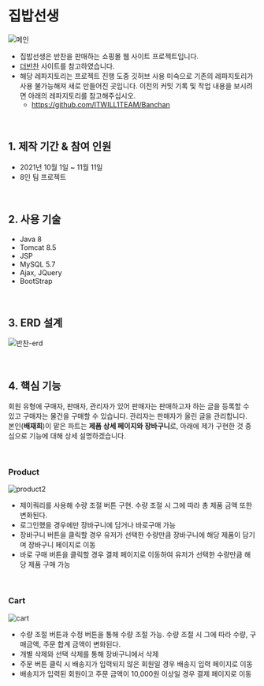 # 집밥선생
![메인](https://user-images.githubusercontent.com/88926356/143993110-fd70e0fb-6a5d-4900-802c-f9320c22bafa.png)

* 집밥선생은 반찬을 판매하는 쇼핑몰 웹 사이트 프로젝트입니다.
* [더반찬](https://www.thebanchan.co.kr/main/initMain.action) 사이트를 참고하였습니다.
* 해당 레파지토리는 프로젝트 진행 도중 깃허브 사용 미숙으로 기존의 레파지토리가 사용 불가능해져 새로 만들어진 곳입니다. 이전의 커밋 기록 및 작업 내용을 보시려면 아래의 레파지토리를 참고해주십시오.
  * https://github.com/ITWILL1TEAM/Banchan

<br>

## 1. 제작 기간 & 참여 인원
* 2021년 10월 1일 ~ 11월 11일
* 8인 팀 프로젝트

<br>

## 2. 사용 기술
  * Java 8
  * Tomcat 8.5
  * JSP
  * MySQL 5.7
  * Ajax, JQuery
  * BootStrap

<br>

## 3. ERD 설계
![반찬-erd](https://user-images.githubusercontent.com/88926356/164419930-59b7c0d6-b9a1-4560-a789-5cf51aac1245.jpg)

<br>

## 4. 핵심 기능
회원 유형에 구매자, 판매자, 관리자가 있어 판매자는 판매하고자 하는 글을 등록할 수 있고 구매자는 물건을 구매할 수 있습니다. 
관리자는 판매자가 올린 글을 관리합니다.  
본인(**배재희**)이 맡은 파트는 **제품 상세 페이지와 장바구니**로, 아래에 제가 구현한 것 중심으로 기능에 대해 상세 설명하겠습니다.  

<br>

### Product
![product2](https://user-images.githubusercontent.com/88926356/142717270-67d160be-dbc1-426a-8c63-3225161e7f62.gif)
* 제이쿼리를 사용해 수량 조절 버튼 구현. 수량 조절 시 그에 따라 총 제품 금액 또한 변화된다.
* 로그인했을 경우에만 장바구니에 담거나 바로구매 가능
* 장바구니 버튼을 클릭할 경우 유저가 선택한 수량만큼 장바구니에 해당 제품이 담기며 장바구니 페이지로 이동
* 바로 구매 버튼을 클릭할 경우 결제 페이지로 이동하여 유저가 선택한 수량만큼 해당 제품 구매 가능

<br>
 
### Cart
![cart](https://user-images.githubusercontent.com/88926356/142717575-6c2ca539-c462-417e-9e84-2315d8f5ba98.gif)
* 수량 조절 버튼과 수정 버튼을 통해 수량 조절 가능. 수량 조절 시 그에 따라 수량, 구매금액, 주문 합계 금액이 변화된다.
* 개별 삭제와 선택 삭제를 통해 장바구니에서 삭제 
* 주문 버튼 클릭 시 배송지가 입력되지 않은 회원일 경우 배송지 입력 페이지로 이동
* 배송지가 입력된 회원이고 주문 금액이 10,000원 이상일 경우 결제 페이지로 이동

 <br>
